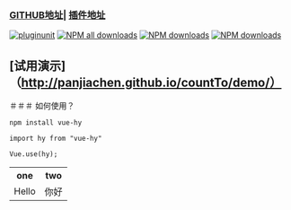 ### [GITHUB地址](https://github.com/443484208/hy-Ui)| [插件地址](https://www.npmjs.com/package/vue-hy) 
[![pluginunit](https://img.shields.io/npm/v/vue-hy.svg)](https://npmjs.org/package/vue-hy)
[![NPM all downloads](https://img.shields.io/npm/dt/vue-hy.svg?style=flat-square)](https://npmjs.org/package/vue-hy)
[![NPM downloads](https://img.shields.io/npm/dm/vue-hy.svg?style=flat-square)](https://npmjs.org/package/vue-hy)
[![NPM downloads](https://img.shields.io/npm/dw/vue-hy.svg?style=flat-square)](https://npmjs.org/package/vue-hy)
## [试用演示]（http://panjiachen.github.io/countTo/demo/）

＃＃＃ 如何使用？
```庆典
npm install vue-hy

import hy from "vue-hy"

Vue.use(hy);
```

<div>
    <table border="0">
	  <tr>
	    <th>one</th>
	    <th>two</th>
	  </tr>
	  <tr>
	    <td>Hello</td>
	    <td>你好</td>
	  </tr>
    </table>
</div>